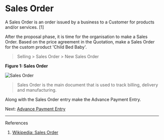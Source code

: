 # Sales Order

<p class="lead"> A Sales Order is an order issued by a business to a Customer for products and/or services. [1]</p>

After the proposal phase, it is time for the organisation to make a Sales Order. Based on the price agreement in the Quotation, make a Sales Order for the custom product 'Child Bed Baby'.

> Selling > Sales Order > New Sales Order

__Figure 1: Sales Order__

![Sales Order](/assets/erpnext_org/images/erpnext/e-t-o-sales-order-childbed.png)

> Sales Order is the main document that is used to track billing, delivery and manufacturing.

Along with the Sales Order entry make the Advance Payment Entry.

Next: [Advance Payment Entry](/apps/erpnext/guide-books/engineer-to-order/advance-payment-entry)


---
References

1. [Wikipedia: Sales Order](http://en.wikipedia.org/wiki/Sales_order)
